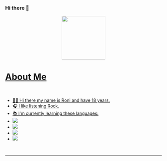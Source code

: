 ### Hi there 👋

<div align="center">
  <a href="https://github.com/RoniAndradeS">
  <img height="140em" src="https://github-readme-stats.vercel.app/api/top-langs/?username=roniandrades&layout=compact&langs_count=7&theme=dracula"/>
</div>
  
<h1> About Me </h1>
<br>
<ul>
  <li>🙋‍♂️ Hi there my name is Roni and have 18 years.</li>
  <li>🎧 I like listening Rock.</li>
  <li>📚 I'm currently learning these languages:</li>
  <li><img src=https://img.shields.io/badge/HTML5-E34F26?style=for-the-badge&logo=html5&logoColor=white></li>
  <li><img src=https://img.shields.io/badge/CSS3-1572B6?style=for-the-badge&logo=css3&logoColor=white></li>
  <li><img src=https://img.shields.io/badge/JavaScript-F7DF1E?style=for-the-badge&logo=javascript&logoColor=black></li>
  <li><img src=https://img.shields.io/badge/Java-ED8B00?style=for-the-badge&logo=java&logoColor=white></li>
</ul>
<br>
<hr>
